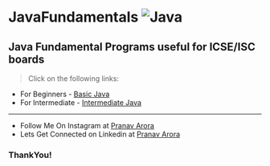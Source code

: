 # JavaFundamentals ![Java](https://img.shields.io/badge/java-%23ED8B00.svg?style=for-the-badge&logo=java&logoColor=white)

## Java Fundamental Programs useful for ICSE/ISC boards

> Click on the following links:

* For Beginners - [Basic Java](https://github.com/pranavarora1895/JavaFundamentals/tree/main/BasicJava)
* For Intermediate - [Intermediate Java](https://github.com/pranavarora1895/JavaFundamentals/tree/main/IntermediateJava)

---

* Follow Me On Instagram at [Pranav Arora](https://www.instagram.com/arorapranav187)
* Lets Get Connected on Linkedin at [Pranav Arora](https://www.linkedin.com/in/pranav-arora-354b71bb/)


### ThankYou!
